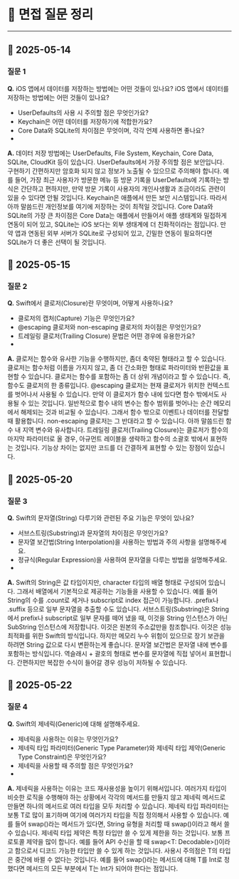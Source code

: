 # 📝 면접 질문 정리

---

## 📅 2025-05-14

### 질문 1
**Q.** iOS 앱에서 데이터를 저장하는 방법에는 어떤 것들이 있나요?
iOS 앱에서 데이터를 저장하는 방법에는 어떤 것들이 있나요?
- UserDefaults의 사용 시 주의할 점은 무엇인가요?
- Keychain은 어떤 데이터를 저장하기에 적합한가요?
- Core Data와 SQLite의 차이점은 무엇이며, 각각 언제 사용하면 좋나요?
- 
**A.** 
데이터 저장 방법에는 UserDefaults, File System, Keychain, Core Data, SQLite, CloudKit 등이 있습니다.
UserDefaults에서 가장 주의할 점은 보안입니다. 구현하기 간편하지만 암호화 되지 않고 정보가 노출될 수 있으므로 주의해야 합니다. 예를 들어, 가장 최근 사용자가 방문한 메뉴 등 방문 기록을 UserDefaults에 기록하는 방식은 간단하고 편하지만, 만약 방문 기록이 사용자의 개인사생활과 조금이라도 관련이 있을 수 있다면 안될 것입니다.
Keychain은 애플에서 만든 보안 시스템입니다. 따라서 아까 말씀드린 개인정보를 여기에 저장하는 것이 최적일 것입니다.
Core Data와 SQLite의 가장 큰 차이점은 Core Data는 애플에서 만들어서 애플 생태계와 밀접하게 연동이 되어 있고, SQLite는 iOS 보다는 외부 생태계에 더 친화적이라는 점입니다. 만약 앱과 연동된 외부 서버가 SQLite로 구성되어 있고, 긴밀한 연동이 필요하다면 SQLite가 더 좋은 선택이 될 것입니다.

## 📅 2025-05-15

### 질문 2
**Q.** Swift에서 클로저(Closure)란 무엇이며, 어떻게 사용하나요?

- 클로저의 캡처(Capture) 기능은 무엇인가요?
- @escaping 클로저와 non-escaping 클로저의 차이점은 무엇인가요?
- 트레일링 클로저(Trailing Closure) 문법은 어떤 경우에 유용한가요?
- 
**A.** 
클로저는 함수와 유사한 기능을 수행하지만, 좀더 축약된 형태라고 할 수 있습니다. 클로저는 함수처럼 이름을 가지지 않고, 좀 더 간소화한 형태로 파라미터와 반환값을 표현할 수 있습니다. 클로저는 함수를 포함하는 좀 더 상위 개념이라고 할 수 있습니다. 즉, 함수도 클로저의 한 종류입니다.
@escaping 클로저는 현재 클로저가 위치한 컨텍스트를 벗어나서 사용될 수 있습니다. 만약 이 클로저가 함수 내에 있다면 함수 밖에서도 사용될 수 있는 것입니다. 일반적으로 함수 내의 변수는 함수 범위를 벗어나는 순간 메모리에서 해제되는 것과 비교될 수 있습니다. 그래서 함수 밖으로 이벤트나 데이터를 전달할 때 활용합니다. non-escaping 클로저는 그 반대라고 할 수 있습니다. 아까 말씀드린 함수 내 지역 변수와 유사합니다.
트레일링 클로저(Trailing Closure)는 클로저가 함수의 마지막 파라미터로 올 경우, 아규먼트 레이블을 생략하고 함수의 소괄호 밖에서 표현하는 것입니다. 기능상 차이는 없지만 코드를 더 간결하게 표현할 수 있는 장점이 있습니다.

## 📅 2025-05-20

### 질문 3
**Q.** Swift의 문자열(String) 다루기와 관련된 주요 기능은 무엇이 있나요?
- 서브스트링(Substring)과 문자열의 차이점은 무엇인가요?
- 문자열 보간법(String Interpolation)을 사용하는 방법과 주의 사항을 설명해주세요.
- 정규식(Regular Expression)을 사용하여 문자열을 다루는 방법을 설명해주세요.
- 
**A.**
Swift의 String은 값 타입이지만, character 타입의 배열 형태로 구성되어 있습니다. 그래서 배열에서 기본적으로 제공하는 기능들을 사용할 수 있습니다. 예를 들어 String의 수를 .count로 세거나 subscript로 index 접근이 가능합니다. .prefix나 .suffix 등으로 일부 문자열을 추출할 수도 있습니다.
서브스트링(Substring)은 String에서 prefix나 subscript로 일부 문자를 떼어 냈을 때, 이것을 String 인스턴스가 아닌 SubString 인스턴스에 저장합니다. 이것은 원본의 주소값만을 참조합니다. 이것은 성능 최적화를 위한 Swift의 방식입니다. 하지만 메모리 누수 위험이 있으므로 장기 보관을 하려면 String 값으로 다시 변환하는게 좋습니다.
문자열 보간법은 문자열 내에 변수를 포함하는 방식입니다. 역슬래시 + 괄호의 형태로 변수를 문자열에 직접 넣어서 표현합니다. 간편하지만 복잡한 수식이 들어갈 경우 성능이 저하될 수 있습니다.

## 📅 2025-05-22

### 질문 4
**Q.** Swift의 제네릭(Generic)에 대해 설명해주세요.
- 제네릭을 사용하는 이유는 무엇인가요?
- 제네릭 타입 파라미터(Generic Type Parameter)와 제네릭 타입 제약(Generic Type Constraint)은 무엇인가요?
- 제네릭을 사용할 때 주의할 점은 무엇인가요?
- 
**A.**
제네릭을 사용하는 이유는 코드 재사용성을 높이기 위해서입니다. 여러가지 타입이 비슷한 로직을 수행해야 하는 상황에서 각각의 메서드를 만들지 않고 제네릭 메서드로 만들면 하나의 메서드로 여러 타입을 모두 처리할 수 있습니다.
제네릭 타입 파라미터는 보통 T로 많이 표기하며 여기에 여러가지 타입을 직접 정의해서 사용할 수 있습니다. 예를 들어 swap<T>()라는 메서드가 있다면, String 유형을 처리할 때 swap<String>()이라고 해서 쓸 수 있습니다. 제네릭 타입 제약은 특정 타입만 쓸 수 있게 제한을 하는 것입니다. 보통 프로토콜 제약을 많이 합니다. 예를 들어 API 수신을 할 때 swap<T: Decodable>()이라고 함으로서 디코드 가능한 타입만 쓸 수 있게 하는 것입니다.
사용시 주의점은 T의 타입은 중간에 바뀔 수 없다는 것입니다. 예를 들어 swap<T>()라는 메서드에 대해 T를 Int로 정했다면 메서드의 모든 부분에서 T는 Int가 되어야 한다는 점입니다.

